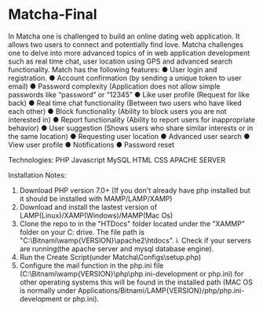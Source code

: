 # Matcha-Final
In Matcha one is challenged to build an online dating web application.   It allows two users to connect and potentially find love.  Matcha challenges one to delve into more advanced topics of in web application development such as real time chat, user location using GPS and advanced search functionality. 
Match has the following features:
●	User login and registration.
●	Account confirmation (by sending a unique token to user email)
●	Password complexity (Application does not allow simple passwords like “password” or “12345”
●	Like user profile (Request for like back)
●	Real time chat functionality (Between two users who have liked each other)
●	Block functionality (Ability to block users you are not interested in)
●	Report functionality (Ability to report users for inappropriate behavior)
●	User suggestion (Shows users who share similar interests or in the same location)
●	Requesting user location
●	Advanced user search
●	View user profile
●	Notifications
●	Password reset

Technologies:
PHP
Javascript
MySQL
HTML
CSS
APACHE SERVER

Installation Notes:

1. Download PHP version 7.0+ (If you don't already have php installed but it should be installed with MAMP/LAMP/XAMP)
2. Download and install the lastest version of LAMP(Linux)/XAMP(Windows)/MAMP(Mac Os)
3. Clone the repo to in the "HTDocs" folder located under the "XAMMP" folder on your C: drive. The file path is "C:\Bitnami\wamp{VERSION}\apache2\htdocs". 
    i. Check if your servers are running(the apache server and mysql database engine).
4. Run the Create Script(under Matcha\Configs\setup.php)
5. Configure the mail function in the php.ini file (C:\Bitnami\wamp{VERSION}\php\php.ini-development or php.ini) for other operating systems this will be found in the installed    path (MAC OS is normally under Applications/Bitnami/LAMP{VERSION}/php/php.ini-development or php.ini).
